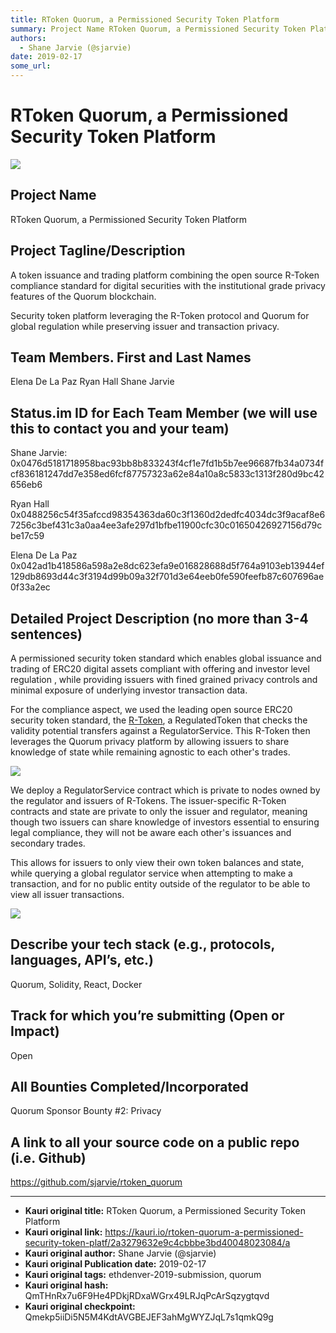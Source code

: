 ```yaml
---
title: RToken Quorum, a Permissioned Security Token Platform
summary: Project Name RToken Quorum, a Permissioned Security Token Platform Project Tagline/Description A token issuance and trading platform combining the open source R-Token compliance standard for digital securities with the institutional grade privacy features of the Quorum blockchain. Security token platform leveraging the R-Token protocol and Quorum for global regulation while preserving issuer and transaction privacy. Team Members. First and Last Names Elena De La Paz Ryan Hall Shane Jarvie Status
authors:
  - Shane Jarvie (@sjarvie)
date: 2019-02-17
some_url: 
---
```


# RToken Quorum, a Permissioned Security Token Platform

![](https://ipfs.infura.io/ipfs/QmRnPiwauRoD9xJ99eNMSkVkzFkFeRjYCFdjs7qJhWZvZT)



## Project Name

RToken Quorum, a Permissioned Security Token Platform

## Project Tagline/Description

A  token issuance and trading platform combining the open source R-Token compliance standard for digital securities with the institutional grade privacy features of the Quorum blockchain.

Security token platform leveraging the R-Token protocol and Quorum for global regulation while preserving issuer and transaction privacy.  


## Team Members. First and Last Names

Elena De La Paz
Ryan Hall
Shane Jarvie


## Status.im ID for Each Team Member (we will use this to contact you and your team)

Shane Jarvie: 0x0476d5181718958bac93bb8b833243f4cf1e7fd1b5b7ee96687fb34a0734fcf836181247dd7e358ed6fcf87757323a62e84a10a8c5833c1313f280d9bc42656eb6

Ryan Hall
0x0488256c54f35afccd98354363da60c3f1360d2dedfc4034dc3f9acaf8e67256c3bef431c3a0aa4ee3afe297d1bfbe11900cfc30c01650426927156d79cbe17c59

Elena De La Paz
0x042ad1b418586a598a2e8dc623efa9e016828688d5f764a9103eb13944ef129db8693d44c3f3194d99b09a32f701d3e64eeb0fe590feefb87c607696ae0f33a2ec

## Detailed Project Description (no more than 3-4 sentences)

A permissioned security token standard which enables global issuance and trading of ERC20 digital assets compliant with offering and investor level regulation , while providing issuers with fined grained privacy controls and minimal exposure of underlying investor transaction data.

For the compliance aspect, we used the leading open source ERC20 security token standard, the [R-Token](https://harbor.com/rtokenwhitepaper.pdf), a RegulatedToken that checks the validity potential transfers against a RegulatorService. This R-Token then leverages the Quorum privacy platform by allowing issuers to share knowledge of state while remaining agnostic to each other's trades. 

![](https://ipfs.infura.io/ipfs/QmZHJkeqnYDZW2iGYdGoDqBT7E1ecaKBV9epcHUeWVc2iF)

We deploy a RegulatorService contract which is private to nodes owned by the regulator and issuers of R-Tokens. The issuer-specific R-Token contracts and state are private to only the issuer and regulator, meaning though two issuers can share knowledge of investors essential to ensuring legal compliance, they will not be aware each other's issuances and secondary trades. 

This allows for issuers to only view their own token balances and state, while querying a global regulator service when attempting to make a transaction, and for no public entity outside of the regulator to be able to view all issuer transactions. 


![](https://ipfs.infura.io/ipfs/QmRnPiwauRoD9xJ99eNMSkVkzFkFeRjYCFdjs7qJhWZvZT)


## Describe your tech stack (e.g., protocols, languages, API’s, etc.)

Quorum, Solidity,  React,  Docker

## Track for which you’re submitting (Open or Impact)

Open

## All Bounties Completed/Incorporated

Quorum Sponsor Bounty #2: Privacy

## A link to all your source code on a public repo (i.e. Github)

https://github.com/sjarvie/rtoken_quorum





---

- **Kauri original title:** RToken Quorum, a Permissioned Security Token Platform
- **Kauri original link:** https://kauri.io/rtoken-quorum-a-permissioned-security-token-platf/2a3279632e9c4cbbbe3bd40048023084/a
- **Kauri original author:** Shane Jarvie (@sjarvie)
- **Kauri original Publication date:** 2019-02-17
- **Kauri original tags:** ethdenver-2019-submission, quorum
- **Kauri original hash:** QmTHnRx7u6F9He4PDkjRDxaWGrx49LRJqPcArSqzygtqvd
- **Kauri original checkpoint:** Qmekp5iiDi5N5M4KdtAVGBEJEF3ahMgWYZJqL7s1qmkQ9g



